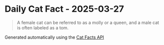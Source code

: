 # Daily Cat Fact - 2025-03-27

> A female cat can be referred to as a molly or a queen, and a male cat is often labeled as a tom.

Generated automatically using the [Cat Facts API](https://catfact.ninja)
